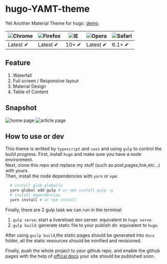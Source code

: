 # hugo-YAMT-theme
Yet Another Material Theme for hugo. [demo](https://keyin.me). 

![Chrome](https://raw.github.com/alrra/browser-logos/master/chrome/chrome_48x48.png) | ![Firefox](https://raw.github.com/alrra/browser-logos/master/firefox/firefox_48x48.png) | ![IE](https://raw.github.com/alrra/browser-logos/master/internet-explorer/internet-explorer_48x48.png) | ![Opera](https://raw.github.com/alrra/browser-logos/master/opera/opera_48x48.png) | ![Safari](https://raw.github.com/alrra/browser-logos/master/safari/safari_48x48.png)
--- | --- | --- | --- | --- |
Latest ✔ | Latest ✔ | 10+ ✔ | Latest ✔ | 6.1+ ✔ |

## Feature

1. Waterfall
2. Full screen / Responsive layout
3. Material Design  
4. Table of Content  

## Snapshot

![home page](https://raw.githubusercontent.com/stkevintan/hugo-YAMT-theme/master/snapshots/home.png)
![article page](https://raw.githubusercontent.com/stkevintan/hugo-YAMT-theme/master/snapshots/article.png)


## How to use or dev

This theme is writted by `typescript` and `sass` and using `gulp` to control the build progress. 
First, install `hugo` and make sure you have a node environment.     
Next, clone this repo and replace my stuff (such as post,pages,link,etc...) with yours.      
Then, install the node dependencies with `yarn` or `npm`:       

```bash
  # install glob globally
  yarn global add gulp # or npm install gulp -g
  # install dependencies
  yarn install # or npm install
``` 

Finally, there are 2 gulp task we can run in the terminal:

1. `gulp serve`: start a livereload dev server. equivalent to `hugo serve`.
2. `gulp build`: generate static file to your publish dir. equivalent to `hugo`.

After using `guilp build`,the static pages should be generated into `docs` folder, all the static resources should be minified and revisioned.   

Finally, push the whole project to your github repo, and enable the github pages with the help of [offical docs](https://help.github.com/articles/configuring-a-publishing-source-for-github-pages/#publishing-your-github-pages-site-from-a-docs-folder-on-your-master-branch) your site should be published soon.